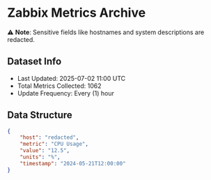 # Zabbix Metrics Archive

⚠️ **Note**: Sensitive fields like hostnames and system descriptions are redacted.

## Dataset Info
- Last Updated: 2025-07-02 11:00 UTC
- Total Metrics Collected: 1062
- Update Frequency: Every (1) hour

## Data Structure
```json
{
    "host": "redacted",
    "metric": "CPU Usage",
    "value": "12.5",
    "units": "%",
    "timestamp": "2024-05-21T12:00:00"
}
```
